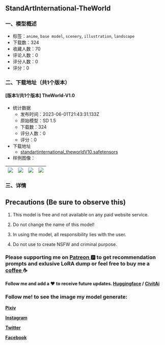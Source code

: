 ## StandArtInternational-TheWorld
### 一、模型概述

- 标签：`anime`, `base model`, `scenery`, `illustration`, `landscape`
- 下载数：324
- 收藏人数：70
- 评论人数：0
- 评分人数：0
- 评分：0

### 二、下载地址（共1个版本）

#### [版本1/共1个版本] TheWorld-V1.0

- 统计数据
  - 发布时间：2023-06-01T21:43:31.133Z
  - 原始模型：SD 1.5
  - 下载数：324
  - 评分人数：0
  - 评分：0
- 下载地址
  - [standartinternational_theworldV10.safetensors](https://civitai.com/api/download/models/87260)
- 样例图像：

| <img src="https://image.civitai.com/xG1nkqKTMzGDvpLrqFT7WA/0f53298b-e59b-4709-82f0-2fff28096c3d/width=450/997828.jpeg" /> | <img src="https://image.civitai.com/xG1nkqKTMzGDvpLrqFT7WA/f6b98f2b-b7af-4c21-9d10-e9b890f41070/width=450/997832.jpeg" /> | <img src="https://image.civitai.com/xG1nkqKTMzGDvpLrqFT7WA/c2dc1dac-be72-4b66-afe9-0f01e09ab611/width=450/997838.jpeg" /> | <img src="https://image.civitai.com/xG1nkqKTMzGDvpLrqFT7WA/54c2c5be-caa6-4eb0-9bf9-38e515781efc/width=450/997839.jpeg" /> |
| ---- | ---- | ---- | ---- |


### 三、详情
<h2 id="precautions-be-sure-to-observe-this">Precautions (Be sure to observe this)</h2><ol><li><p>This model is free and not available on any paid website service.</p></li><li><p>Do not change the name of this model!</p></li><li><p>In using the model, all responsibility lies with the user.</p></li><li><p>Do not use to create NSFW and criminal purpose.</p><p></p></li></ol><h3 id="heading-837">Please supporting me on <a target="_blank" rel="ugc" href="https://patreon.com/Zerobeastskaiai?utm_medium=clipboard_copy&amp;utm_source=copyLink&amp;utm_campaign=creatorshare_creator&amp;utm_content=join_link">Patreon </a><strong>🅿️ </strong>to get recommendation prompts and exlusive LoRA dump or feel free to buy me a <a target="_blank" rel="ugc" href="https://ko-fi.com/zerobeastskaiai">coffee </a><strong>☕</strong></h3><p></p><p><strong>Follow me and add a ❤️ to receive future updates. </strong><a rel="ugc" href="https://huggingface.co/Zerobeastskaiai/StandArtInternational-TheWorld/tree/main"><strong>Huggingface</strong></a><strong> / </strong><a rel="ugc" href="https://civitai.com/user/Zerobeastskaiai/models"><strong>CivitAi</strong></a></p><p></p><h3 id="heading-838">Follow me! to see the image my model generate:</h3><p><a target="_blank" rel="ugc" href="https://www.pixiv.net/users/94362455 "><strong>Pixiv</strong></a></p><p><a target="_blank" rel="ugc" href="https://www.instagram.com/zerobeastskaiai/"><strong>Instagram</strong></a></p><p><a target="_blank" rel="ugc" href="https://twitter.com/Zerobeastskaiai"><strong>Twitter</strong></a></p><p><a target="_blank" rel="ugc" href="https://web.facebook.com/Zerobeastskaiai/"><strong>Facebook</strong></a></p>